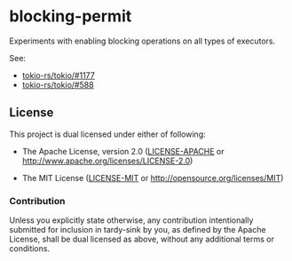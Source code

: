 # blocking-permit

Experiments with enabling blocking operations on all types of executors.

See:

* [tokio-rs/tokio/#1177](https://github.com/tokio-rs/tokio/issues/1177)
* [tokio-rs/tokio/#588](https://github.com/tokio-rs/tokio/issues/588)

## License

This project is dual licensed under either of following:

* The Apache License, version 2.0 ([LICENSE-APACHE](LICENSE-APACHE)
  or http://www.apache.org/licenses/LICENSE-2.0)

* The MIT License ([LICENSE-MIT](LICENSE-MIT)
  or http://opensource.org/licenses/MIT)

### Contribution

Unless you explicitly state otherwise, any contribution intentionally submitted
for inclusion in tardy-sink by you, as defined by the Apache License, shall be
dual licensed as above, without any additional terms or conditions.

